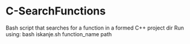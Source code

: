 # C-SearchFunctions
Bash script that searches for a function in a formed C++ project dir
Run using: bash iskanje.sh function_name path
